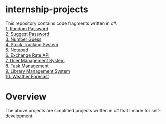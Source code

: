 # internship-projects
This repository contains code fragments written in c#.  
[1. Random Password](https://github.com/zeynepdincel/internship-projects/tree/main/Random_Password)  
[2. Suggest Password](https://github.com/zeynepdincel/internship-projects/tree/main/SuggestPassword)  
[3. Number Guess](https://github.com/zeynepdincel/internship-projects/tree/main/Number%20Guess)  
[4. Stock Tracking System](https://github.com/zeynepdincel/internship-projects/tree/main/Stock%20Tracking%20System)  
[5. Notepad](https://github.com/zeynepdincel/internship-projects/tree/main/Notepad)  
[6. Exchange Rate API](https://github.com/zeynepdincel/internship-projects/tree/main/Exchange%20Rate%20API)  
[7. User Management System](https://github.com/zeynepdincel/internship-projects/tree/main/user%20management%20system)  
[8. Task Management ](https://github.com/zeynepdincel/internship-projects/tree/main/Task%20Management)   
[9. Library Management System ](https://github.com/zeynepdincel/internship-projects/tree/main/Library%20Management%20System)  
[10. Weather Forecast ](https://github.com/zeynepdincel/internship-projects/tree/main/Weather%20Forecast) 


# Overview  
The above projects are simplified projects written in c# that I made for self-development.  




